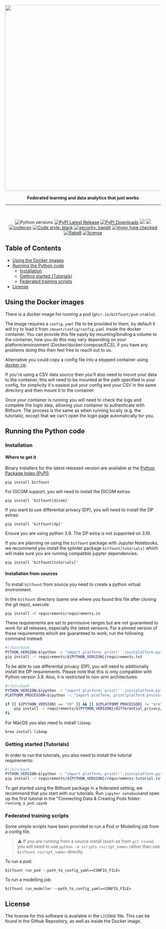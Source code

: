 <div align="center">
<img src="https://hub.bitfount.com/_auth/static/bitfount_logo_horizontal.png" width="600px">

**Federated learning and data analytics that just works**

---

</br>
<!-- Github workflow badges are case sensitive - the name must match the name of the workflow exactly -->

![Python versions](https://img.shields.io/pypi/pyversions/bitfount)
[![PyPI Latest Release](https://img.shields.io/pypi/v/bitfount.svg)](https://pypi.org/project/bitfount/)
[![PyPI Downloads](https://pepy.tech/badge/bitfount)](https://pepy.tech/project/bitfount)
![](https://github.com/bitfount/bitfount/workflows/CI/badge.svg?branch=develop)
![](https://github.com/bitfount/bitfount/workflows/tutorials/badge.svg?branch=develop)
[![codecov](https://codecov.io/gh/bitfount/bitfount/branch/develop/graph/badge.svg?token=r1hulrgehK)](https://codecov.io/gh/bitfount/bitfount)
[![Code style: black](https://img.shields.io/badge/code%20style-black-000000.svg)](https://github.com/psf/black)
[![security: bandit](https://img.shields.io/badge/security-bandit-yellow.svg)](https://github.com/PyCQA/bandit)
[![mypy type checked](https://img.shields.io/badge/mypy-checked-blue)](https://github.com/python/mypy)
[![flake8](https://img.shields.io/badge/linter-flake8-success)](https://github.com/PyCQA/flake8)
[![license](https://img.shields.io/badge/License-Apache%202.0-blue.svg)](https://github.com/bitfount/bitfount/blob/develop/LICENSE)

<!-- ![docs-coverage](interrogate.svg) -->

</div>

## Table of Contents

- [Using the Docker images](#using-the-docker-images)
- [Running the Python code](#running-the-python-code)
  - [Installation](#installation)
  - [Getting started (Tutorials)](#getting-started-tutorials)
  - [Federated training scripts](#federated-training-scripts)
- [License](#license)

## Using the Docker images

There is a docker image for running a pod (`ghcr.io/bitfount/pod:stable`).

The image requires a `config.yaml` file to be provided to them,
by default it will try to load it from `/mount/config/config.yaml` inside the docker container.
You can provide this file easily by mounting/binding a volume to the container,
how you do this may vary depending on your platform/environment (Docker/docker-compose/ECS),
if you have any problems doing this then feel free to reach out to us.

Alternative you could copy a config file into a stopped container using [docker cp](https://docs.docker.com/engine/reference/commandline/cp/).

If you're using a CSV data source then you'll also need to mount your data to the container,
this will need to be mounted at the path specified in your config, for simplicity it's easiest
put your config and your CSV in the same directory and then mount it to the container.

Once your container is running you will need to check the logs and complete the login step,
allowing your container to authenticate with Bitfount.
The process is the same as when running locally (e.g. the tutorials),
except that we can't open the login page automatically for you.

## Running the Python code

### Installation

#### Where to get it

Binary installers for the latest released version are available at the [Python
Package Index (PyPI)](https://pypi.org/project/bitfount).

`pip install bitfount`

For DICOM support, you will need to install the DICOM extras:

`pip install 'bitfount[dicom]'`

If you want to use differential privacy (DP), you will need to install the DP extras:

`pip install 'bitfount[dp]'`

Ensure you are using python 3.9. The DP extra is not supported on 3.10.

If you are planning on using the `bitfount` package with Jupyter Notebooks, we recommend you install the splinter package `bitfount[tutorials]` which will make sure you are running compatible jupyter dependencies.

`pip install 'bitfount[tutorials]'`

#### Installation from sources

To install `bitfount` from source you need to create a python virtual environment.

In the `bitfount` directory (same one where you found this file after cloning the git repo), execute:

`pip install -r requirements/requirements.in`

These requirements are set to permissive ranges but are not guaranteed to work for all releases, especially the latest versions. For a pinned version of these requirements which are guaranteed to work, run the following command instead:

```bash
#!/bin/bash
PYTHON_VERSION=$(python -c "import platform; print(''.join(platform.python_version_tuple()[:2]))")
pip install -r requirements/${PYTHON_VERSION}/requirements.txt
```

To be able to use differential privacy (DP), you will need to additionally install the DP requirements. Please note that this is only compatible with Python version 3.9. Also, it is restricted to non-arm architectures:

```bash
#!/bin/bash
PYTHON_VERSION=$(python -c "import platform; print(''.join(platform.python_version_tuple()[:2]))")
PLATFORM_PROCESSOR=$(python -c "import platform; print(platform.processor())")

if [[ ${PYTHON_VERSION} == "39" ]] && [[ ${PLATFORM_PROCESSOR} != "arm" ]]; then
    pip install -r requirements/${PYTHON_VERSION}/differential_privacy/requirements-dp.txt
fi
```

For MacOS you also need to install `libomp`:

`brew install libomp`

### Getting started (Tutorials)

In order to run the tutorials, you also need to install the tutorial requirements:

```bash
#!/bin/bash
PYTHON_VERSION=$(python -c "import platform; print(''.join(platform.python_version_tuple()[:2]))")
pip install -r requirements/${PYTHON_VERSION}/requirements-tutorial.txt
```

To get started using the Bitfount package in a federated setting, we recommend
that you start with our tutorials. Run `jupyter notebook`and open up the first
tutorial in the "Connecting Data & Creating Pods folder: `running_a_pod.ipynb`

### Federated training scripts

Some simple scripts have been provided to run a Pod or Modelling job from a config file.

> ⚠️ If you are running from a source install (such as from `git clone`) you will
> need to use <span style="white-space: nowrap">`python -m scripts.<script_name>`</span>
> rather than use `bitfount <script_name>` directly.

To run a pod:

`bitfount run_pod --path_to_config_yaml=<CONFIG_FILE>`

To run a modelling job:

`bitfount run_modeller --path_to_config_yaml=<CONFIG_FILE>`

## License

The license for this software is available in the `LICENSE` file.
This can be found in the Github Repository, as well as inside the Docker image.
